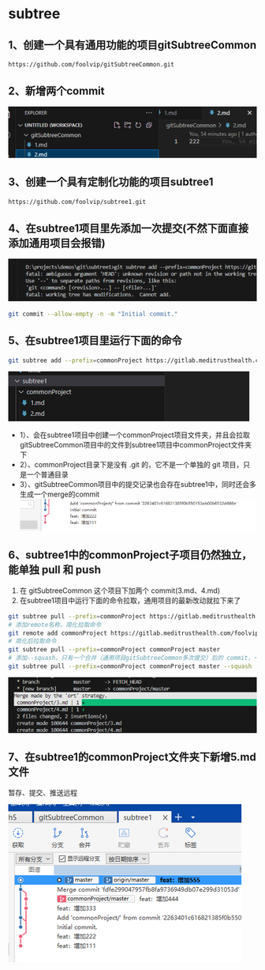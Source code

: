 # subtree
## 1、创建一个具有通用功能的项目gitSubtreeCommon
```bash
https://github.com/foolvip/gitSubtreeCommon.git
```
## 2、新增两个commit
![通用项目](./imgs/commonProject.png)

## 3、创建一个具有定制化功能的项目subtree1
```bash
https://github.com/foolvip/subtree1.git
```
## 4、在subtree1项目里先添加一次提交(不然下面直接添加通用项目会报错)
![直接添加项目报错](./imgs/emptyError.png)
```bash
git commit --allow-empty -n -m "Initial commit."
```
## 5、在subtree1项目里运行下面的命令
```bash
git subtree add --prefix=commonProject https://gitlab.meditrusthealth.com/foolvip/gitSubtreeCommon.git master
```
![subtree1项目变化](./imgs/subtree1.png)
- 1）、会在subtree1项目中创建一个commonProject项目文件夹，并且会拉取gitSubtreeCommon项目中的文件到subtree1项目中commonProject文件夹下
- 2）、commonProject目录下是没有 .git 的，它不是一个单独的 git 项目，只是一个普通目录
- 3）、gitSubtreeCommon项目中的提交记录也会存在subtree1中，同时还会多生成一个merge的commit
![subtree1的记录](./imgs/subtree1CommitLog.png)

## 6、subtree1中的commonProject子项目仍然独立，能单独 pull 和 push
1. 在 gitSubtreeCommon 这个项目下加两个 commit(3.md、4.md)
2. 在subtree1项目中运行下面的命令拉取，通用项目的最新改动就拉下来了
```bash
git subtree pull --prefix=commonProject https://gitlab.meditrusthealth.com/foolvip/gitSubtreeCommon.git master
# 添加remote名称，简化拉取命令
git remote add commonProject https://gitlab.meditrusthealth.com/foolvip/gitSubtreeCommon.git
# 简化后拉取命令
git subtree pull --prefix=commonProject commonProject master
# 添加--squash，只有一个合并（通用项目gitSubtreeCommon多次提交）后的 commit，一个 merge commit
git subtree pull --prefix=commonProject commonProject master --squash

```
![拉取新增记录](./imgs/pullNewLogs.png)

## 7、在subtree1的commonProject文件夹下新增5.md文件
暂存、提交、推送远程

![所有记录](./imgs/allLogs.png)


